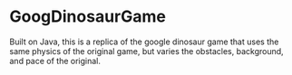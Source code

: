 # GoogDinosaurGame
Built on Java, this is a replica of the google dinosaur game that uses the same physics of the original game, but varies the obstacles, background, and pace of the original.

